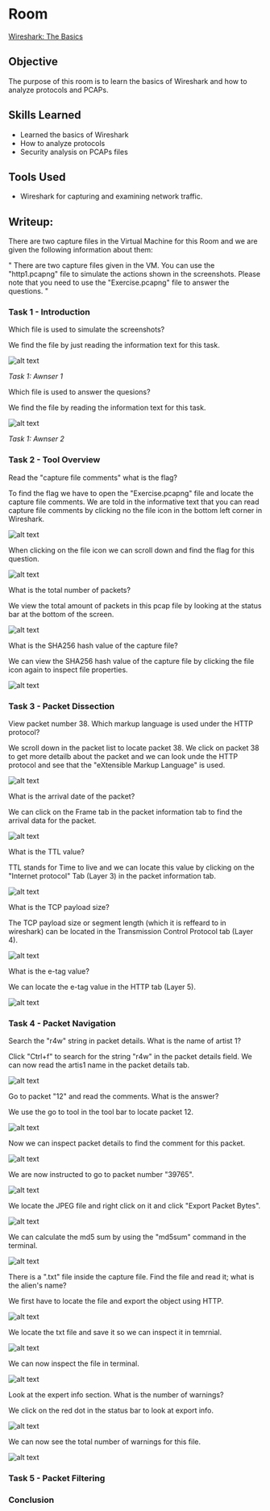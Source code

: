 # Room

<a href="https://tryhackme.com/r/room/wiresharkthebasics " target="_blank">Wireshark: The Basics</a>

## Objective

The purpose of this room is to learn the basics of Wireshark and how to analyze protocols and PCAPs.

## Skills Learned

- Learned the basics of Wireshark
- How to analyze protocols
- Security analysis on PCAPs files

## Tools Used

- Wireshark for capturing and examining network traffic.

## Writeup:

There are two capture files in the Virtual Machine for this Room and we are given the following information about them:

"
There are two capture files given in the VM. You can use the "http1.pcapng" file to simulate the actions shown in the screenshots. Please note that you need to use the "Exercise.pcapng" file to answer the questions.
"

### Task 1 - Introduction

Which file is used to simulate the screenshots?

We find the file by just reading the information text for this task.

![alt text](assets/image.png)

_Task 1: Awnser 1_

Which file is used to answer the quesions?

We find the file by reading the information text for this task.

![alt text](assets/image-1.png)

_Task 1: Awnser 2_

### Task 2 - Tool Overview

Read the "capture file comments" what is the flag?

To find the flag we have to open the "Exercise.pcapng" file and locate the capture file comments. We are told in the informative text that you can read capture file comments by clicking no the file icon in the bottom left corner in Wireshark.

![alt text](assets/image-3.png)

When clicking on the file icon we can scroll down and find the flag for this question.

![alt text](assets/image-4.png)

What is the total number of packets?

We view the total amount of packets in this pcap file by looking at the status bar at the bottom of the screen.

![alt text](assets/image-5.png)

What is the SHA256 hash value of the capture file?

We can view the SHA256 hash value of the capture file by clicking the file icon again to inspect file properties.

![alt text](assets/image-6.png)

### Task 3 - Packet Dissection

View packet number 38. Which markup language is used under the HTTP protocol?

We scroll down in the packet list to locate packet 38. We click on packet 38 to get more detailb about the packet and we can look unde the HTTP protocol and see that the "eXtensible Markup Language" is used.

![alt text](assets/image-7.png)

What is the arrival date of the packet?

We can click on the Frame tab in the packet information tab to find the arrival data for the packet.

![alt text](assets/image-8.png)

What is the TTL value?

TTL stands for Time to live and we can locate this value by clicking on the "Internet protocol" Tab (Layer 3) in the packet information tab.

![alt text](assets/image-9.png)

What is the TCP payload size?

The TCP payload size or segment length (which it is reffeard to in wireshark) can be located in the Transmission Control Protocol tab (Layer 4).

![alt text](assets/image-10.png)

What is the e-tag value?

We can locate the e-tag value in the HTTP tab (Layer 5).

![alt text](assets/image-11.png)

### Task 4 - Packet Navigation

Search the "r4w" string in packet details. What is the name of artist 1?

Click "Ctrl+f" to search for the string "r4w" in the packet details field. We can now read the artis1 name in the packet details tab.

![alt text](assets/image-12.png)

Go to packet "12" and read the comments. What is the answer?

We use the go to tool in the tool bar to locate packet 12.

![alt text](assets/image-13.png)

Now we can inspect packet details to find the comment for this packet.

![alt text](assets/image-14.png)

We are now instructed to go to packet number "39765".

![alt text](assets/image-15.png)

We locate the JPEG file and right click on it and click "Export Packet Bytes".

![alt text](assets/image-16.png)

We can calculate the md5 sum by using the "md5sum" command in the terminal.

![alt text](assets/image-17.png)

There is a ".txt" file inside the capture file. Find the file and read it; what is the alien's name?

We first have to locate the file and export the object using HTTP.

![alt text](assets/image-18.png)

We locate the txt file and save it so we can inspect it in temrnial.

![alt text](assets/image-19.png)

We can now inspect the file in terminal.

![alt text](assets/image-20.png)

Look at the expert info section. What is the number of warnings?

We click on the red dot in the status bar to look at export info.

![alt text](assets/image-21.png)

We can now see the total number of warnings for this file.

![alt text](assets/image-22.png)

### Task 5 - Packet Filtering

### Conclusion
